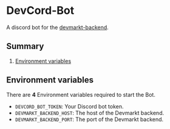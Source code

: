 # DevCord-Bot
A discord bot for the [devmarkt-backend](https://github.com/devcordde/devmarkt-backend).
## Summary
1. [Environment variables](#environment-variables)

## Environment variables
There are **4** Environment variables required to start the Bot.

- `DEVCORD_BOT_TOKEN`: Your Discord bot token.
- `DEVMARKT_BACKEND_HOST`: The host of the Devmarkt backend.
- `DEVMARKT_BACKEND_PORT`: The port of the Devmarkt backend.